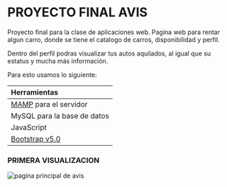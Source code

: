# PROYECTO FINAL AVIS

Proyecto final para la clase de aplicaciones web. Pagina web para rentar algun carro, donde se tiene el catalogo de carros, disponibilidad y perfil.

Dentro del perfil podras visualizar tus autos aquilados, al igual que su estatus y mucha más información.

Para esto usamos lo siguiente:

| Herramientas |
| :---|
| [MAMP](https://www.mamp.info/) para el servidor |
| MySQL para la base de datos |
| JavaScript |
| [Bootstrap v5.0](https://getbootstrap.com/docs/5.0/getting-started/introduction/) | 

### PRIMERA VISUALIZACION

![pagina principal de avis](https://github.com/0SU2/proyecto-final-web/assets/91446136/fcabbd57-9b4b-46d6-9df2-3cd1e475fd16)

